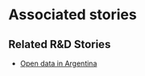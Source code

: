 # Associated stories

<!-- !!DO NOT REMOVE!! start autogenerated hyperlinks -->
## Related R&D Stories
- [Open data in Argentina](/stories/?doc=Explorers_ARG)
<!-- !!DO NOT REMOVE!! end autogenerated hyperlinks -->